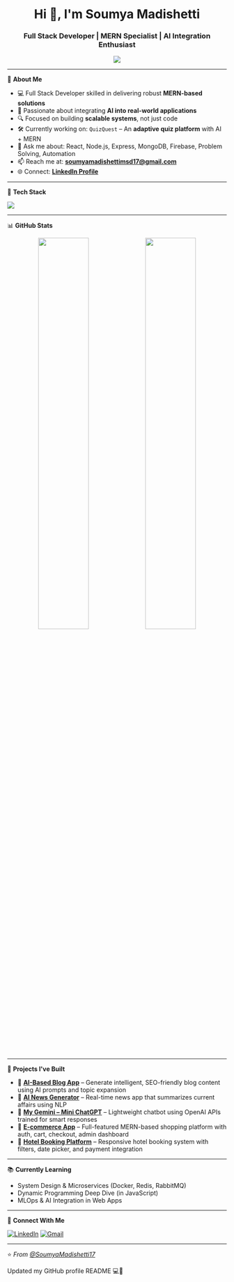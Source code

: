 <h1 align="center">Hi 👋, I'm Soumya Madishetti</h1>
<h3 align="center">Full Stack Developer | MERN Specialist | AI Integration Enthusiast</h3>

<p align="center">
  <a href="https://github.com/SoumyaMadishetti17"><img src="https://readme-typing-svg.herokuapp.com/?lines=Robust+MERN+Developer;AI+Meets+Full+Stack;Solving+Real+Business+Problems;&center=true&width=500&height=45"></a>
</p>

---

🚀 **About Me**

- 💻 Full Stack Developer skilled in delivering robust **MERN-based solutions**
- 🤖 Passionate about integrating **AI into real-world applications**
- 🔍 Focused on building **scalable systems**, not just code
- 🛠 Currently working on: `QuizQuest` – An **adaptive quiz platform** with AI + MERN
- 💬 Ask me about: React, Node.js, Express, MongoDB, Firebase, Problem Solving, Automation
- 📫 Reach me at: **soumyamadishettimsd17@gmail.com**
- 🌐 Connect: [**LinkedIn Profile**](https://www.linkedin.com/in/soumyamadishetti/)  

---

🧰 **Tech Stack**

<p align="left">
  <img src="https://skillicons.dev/icons?i=js,ts,react,nodejs,express,mongodb,redux,firebase,html,css,tailwind,git,github,vscode,vercel" />
</p>

---

📊 **GitHub Stats**

<p align="center">
  <img src="https://github-readme-stats.vercel.app/api?username=SoumyaMadishetti17&show_icons=true&theme=react&hide_border=true" width="48%" />
  <img src="https://github-readme-streak-stats.herokuapp.com?user=SoumyaMadishetti17&theme=react&hide_border=true" width="48%" />
</p>

---

📌 **Projects I've Built**

- 🤖 [**AI-Based Blog App**](https://github.com/SoumyaMadishetti17/-AI-Powered-Blog-App) – Generate intelligent, SEO-friendly blog content using AI prompts and topic expansion  
- 📰 [**AI News Generator**](https://github.com/SoumyaMadishetti17/News-Generator-app) – Real-time news app that summarizes current affairs using NLP  
- 🧠 [**My Gemini – Mini ChatGPT**](https://github.com/SoumyaMadishetti17/my-gemini-chatbot) – Lightweight chatbot using OpenAI APIs trained for smart responses  
- 🛒 [**E-commerce App**](https://github.com/SoumyaMadishetti17/mern-ecommerce-app) – Full-featured MERN-based shopping platform with auth, cart, checkout, admin dashboard  
- 🏨 [**Hotel Booking Platform**]((https://github.com/SoumyaMadishetti17/Destinify)) – Responsive hotel booking system with filters, date picker, and payment integration  

---

📚 **Currently Learning**

- System Design & Microservices (Docker, Redis, RabbitMQ)
- Dynamic Programming Deep Dive (in JavaScript)
- MLOps & AI Integration in Web Apps

---


🤝 **Connect With Me**

[![LinkedIn](https://img.shields.io/badge/LinkedIn-blue?style=for-the-badge&logo=linkedin&logoColor=white)](https://www.linkedin.com/in/soumyamadishetti/)
[![Gmail](https://img.shields.io/badge/Gmail-D14836?style=for-the-badge&logo=gmail&logoColor=white)](mailto:soumyamadishettimsd17@gmail.com)

---

⭐️ _From [@SoumyaMadishetti17](https://github.com/SoumyaMadishetti17)_

Updated my GitHub profile README 💻🚀

